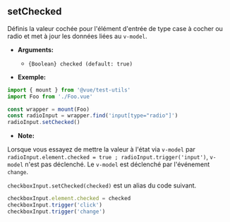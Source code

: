## setChecked

Définis la valeur cochée pour l'élément d'entrée de type case à cocher ou radio et met à jour les données liées au `v-model`.

- **Arguments:**

  - `{Boolean} checked (default: true)`

- **Exemple:**

```js
import { mount } from '@vue/test-utils'
import Foo from './Foo.vue'

const wrapper = mount(Foo)
const radioInput = wrapper.find('input[type="radio"]')
radioInput.setChecked()
```

- **Note:**

Lorsque vous essayez de mettre la valeur à l'état via `v-model` par `radioInput.element.checked = true ; radioInput.trigger('input')`, `v-model` n'est pas déclenché. Le `v-model` est déclenché par l'événement `change`.

`checkboxInput.setChecked(checked)` est un alias du code suivant.

```js
checkboxInput.element.checked = checked
checkboxInput.trigger('click')
checkboxInput.trigger('change')
```
